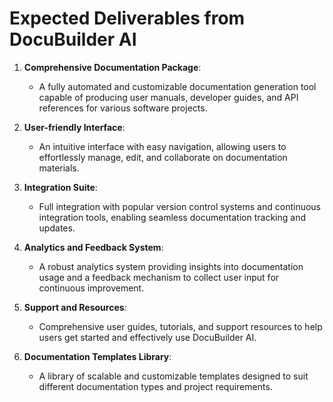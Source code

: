 # Expected Deliverables from DocuBuilder AI

1. **Comprehensive Documentation Package**:
   - A fully automated and customizable documentation generation tool capable of producing user manuals, developer guides, and API references for various software projects.

2. **User-friendly Interface**:
   - An intuitive interface with easy navigation, allowing users to effortlessly manage, edit, and collaborate on documentation materials.

3. **Integration Suite**:
   - Full integration with popular version control systems and continuous integration tools, enabling seamless documentation tracking and updates.

4. **Analytics and Feedback System**:
   - A robust analytics system providing insights into documentation usage and a feedback mechanism to collect user input for continuous improvement.

5. **Support and Resources**:
   - Comprehensive user guides, tutorials, and support resources to help users get started and effectively use DocuBuilder AI.

6. **Documentation Templates Library**:
   - A library of scalable and customizable templates designed to suit different documentation types and project requirements.